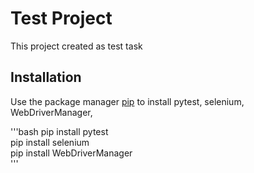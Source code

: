# Test Project
This project created as test task

## Installation
Use the package manager [pip](https://pip.pypa.io/en/stable/) to install pytest, selenium, WebDriverManager, 

'''bash
pip install pytest<br/>
pip install selenium<br/>
pip install WebDriverManager<br/>
'''